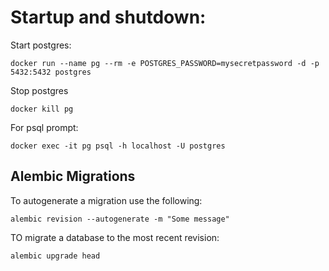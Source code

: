 # Startup and shutdown:

Start postgres:

`docker run --name pg --rm -e POSTGRES_PASSWORD=mysecretpassword -d -p 5432:5432 postgres`

Stop postgres

`docker kill pg`

For psql prompt:

`docker exec -it pg psql -h localhost -U postgres`

## Alembic Migrations

To autogenerate a migration use the following:

`alembic revision --autogenerate -m "Some message"`

TO migrate a database to the most recent revision:

`alembic upgrade head`

